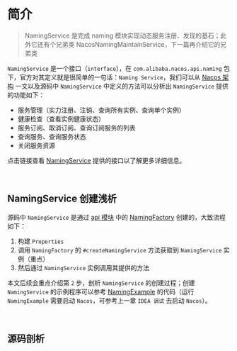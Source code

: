 # **简介**

> NamingService 是完成 naming 模块实现动态服务注册、发现的基石；此外它还有个兄弟类 NacosNamingMaintainService，下一篇再介绍它的兄弟类

`NamingService` 是一个接口（`interface`），在 `com.alibaba.nacos.api.naming` 包下，官方对其定义就是很简单的一句话：`Naming Service`，我们可以从 [Nacos 架构](https://nacos.io/zh-cn/docs/architecture.html) 一文以及源码中 `NamingService` 中定义的方法可以分析出 `NamingService` 提供的功能如下：

* 服务管理（实力注册、注销、查询所有实例、查询单个实例）
* 健康检查（查看实例健康状态）
* 服务订阅、取消订阅、查询订阅服务的列表
* 查询服务、查询服务状态
* 关闭服务资源

点击链接查看 [NamingService](https://github.com/rexlin600/nacos/blob/feature-1.3.1/api/src/main/java/com/alibaba/nacos/api/naming/NamingService.java)  提供的接口以了解更多详细信息。

</br>

## **NamingService 创建浅析**

源码中 `NamingService` 是通过 [api 模块](https://github.com/rexlin600/nacos/blob/feature-1.3.1/api) 中的 [NamingFactory](https://github.com/rexlin600/nacos/blob/feature-1.3.1/api/src/main/java/com/alibaba/nacos/api/naming/NamingFactory.java) 创建的，大致流程如下：

1. 构建 `Properties`
2. 调用 `NamingFactory` 的 `#createNamingService` 方法获取到 `NamingService` 实例（重点）
3. 然后通过 `NamingService` 实例调用其提供的方法

本文后续会重点介绍第 `2` 步，剖析 `NamingService` 的创建过程；创建 `NamingService` 的示例程序可以参考 [NamingExample](https://github.com/rexlin600/nacos/blob/feature-1.3.1/example/src/main/java/com/alibaba/nacos/example/NamingExample.java) 的代码（运行 `NamingExample` 需要启动 `Nacos`，可参考上一章 `IDEA 调试` 去启动 `Nacos`）。

</br>

## **源码剖析**






